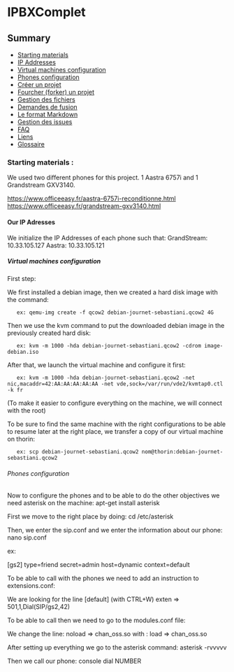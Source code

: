 # IPBXComplet

## Summary

 - [Starting materials](#startint-materials)
 - [IP Addresses](#our-ip-addresses)
 - [Virtual machines configuration](#virtual-machines-configuration)
 - [Phones configuration](#phones-configuration)
 - [Créer un projet](#créer-un-projet)
 - [Fourcher (forker) un projet](#fourcher-forker-un-projet)
 - [Gestion des fichiers](#gestion-des-fichiers)
 - [Demandes de fusion](#demandes-de-fusion)
 - [Le format Markdown](#am%C3%A9liorer-ses-textes-avec-le-format-markdown)
 - [Gestion des issues](#les-issues)
 - [FAQ](#faq)
 - [Liens](#liens)
 - [Glossaire](#glossaire)

### Starting materials :

We used two different phones for this project. 1 Aastra 6757i and 1 Grandstream GXV3140.

https://www.officeeasy.fr/aastra-6757i-reconditionne.html 
https://www.officeeasy.fr/grandstream-gxv3140.html


#### Our IP Adresses

We initialize the IP Addresses of each phone such that:
     GrandStream: 10.33.105.127
     Aastra: 10.33.105.121


##### Virtual machines configuration


First step:

We first installed a debian image, then we created a hard disk image with the command:

       ex: qemu-img create -f qcow2 debian-journet-sebastiani.qcow2 4G


Then we use the kvm command to put the downloaded debian image in the previously created hard disk:

       ex: kvm -m 1000 -hda debian-journet-sebastiani.qcow2 -cdrom image-debian.iso


After that, we launch the virtual machine and configure it first:

       ex: kvm -m 1000 -hda debian-journet-sebastiani.qcow2 -net nic,macaddr=42:AA:AA:AA:AA:AA -net vde,sock=/var/run/vde2/kvmtap0.ctl -k fr

(To make it easier to configure everything on the machine, we will connect with the root)


To be sure to find the same machine with the right configurations to be able to resume later at the right place, we transfer a copy of our virtual machine on thorin:

       ex: scp debian-journet-sebastiani.qcow2 nom@thorin:debian-journet-sebastiani.qcow2


###### Phones configuration

Now to configure the phones and to be able to do the other objectives we need asterisk on the machine:
apt-get install asterisk


First we move to the right place by doing: cd /etc/asterisk

Then, we enter the sip.conf and we enter the information about our phone:
nano sip.conf

ex:
 
 [gs2]
 type=friend
 secret=admin
 host=dynamic
 context=default


To be able to call with the phones we need to add an instruction to extensions.conf:

We are looking for the line  [default] (with CTRL+W)
 exten => 501,1,Dial(SIP/gs2,42)


To be able to call then we need to go to the modules.conf file:

We change the line: noload => chan_oss.so
with : load => chan_oss.so


After setting up everything we go to the asterisk command:
asterisk -rvvvvv


Then we call our phone:
    console dial NUMBER
